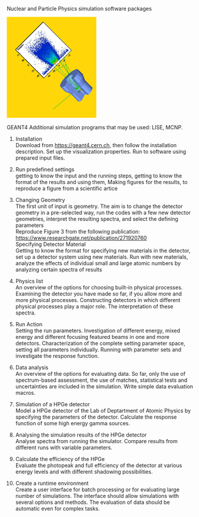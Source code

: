 Nuclear and Particle Physics simulation software packages

![app.gif](app.gif)

GEANT4
Additional simulation programs that may be used: LISE, MCNP.

1. Installation  
Download from https://geant4.cern.ch,
then follow the installation description.
Set up the visualization properties.
Run to software using prepared input files. 

2. Run predefined settings  
getting to know the input and the running steps, 
getting to know the format of the results and using them, 
Making figures for the results, to reproduce a figure from a scientific
artice 

3. Changing Geometry  
The first unit of input is geometry. The aim is to change the detector
geometry in a pre-selected way, run the codes with a few new detector
geometries, interpret the resulting spectra, and select the defining
parameters  
Reproduce Figure 3 from the following publication:
https://www.researchgate.net/publication/271920760  
Specifying Detector Material  
Getting to know the format for specifying new materials in the detector, set
up a detector system using new materials. Run with new materials, analyze
the effects of individual small and large atomic numbers by analyzing
certain spectra of results

4. Physics list  
An overview of the options for choosing built-in physical processes.
Examining the detector you have made so far, if you allow more and more
physical processes. Constructing detectors in which different physical
processes play a major role. The interpretation of these spectra.

5. Run Action  
Setting the run parameters. Investigation of different energy, mixed energy
and different focusing featured beams in one and more detectors.
Characterization of the complete setting parameter space, setting all
parameters individually. Running with parameter sets and investigate the
response function.

6. Data analysis  
An overview of the options for evaluating data. So far, only the use of
spectrum-based assessment, the use of matches, statistical tests and
uncertainties are included in the simulation. Write simple data evaluation
macros.

7. Simulation of a HPGe detector  
Model a HPGe detector of the Lab of Deptartment of Atomic Physics by specifying the parameters of the detector. Calculate the response function of some high energy gamma sources.

8. Analysing the simulation results of the HPGe detector  
Analyse spectra from running the simulator. Compare results from different runs with variable parameters.

9. Calculate the efficiency of the HPGe  
Evaluate the photopeak and full efficiency of the detector at various energy levels and with different shadowing possibilities.

10. Create a runtime environment  
Create a user interface for batch processing or for evaluating large number of simulations. The interface should allow simulations with several options and methods. The evaluation of data should be automatic even for complex tasks.
